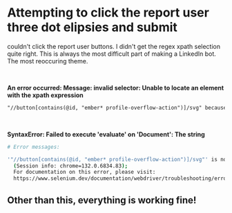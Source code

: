 
# Attempting to click the report user three dot elipsies and submit

couldn't click the report user buttons. 
I didn't get the regex xpath selection quite right.
This is always the most difficult part of making a LinkedIn bot.
The most reoccuring theme.

<br>

**An error occurred: Message: invalid selector: Unable to locate an element with the xpath expression**
```html
"//button[contains(@id, "ember* profile-overflow-action")]/svg" because of the following error:
```

<br>

**SyntaxError: Failed to execute 'evaluate' on 'Document': The string**
```bash
# Error messages:

'"//button[contains(@id, "ember* profile-overflow-action")]/svg"' is not a valid XPath expression.
  (Session info: chrome=132.0.6834.83);
  For documentation on this error, please visit:
  https://www.selenium.dev/documentation/webdriver/troubleshooting/errors#invalid-selector-exception
```

## Other than this, everything is working fine!
